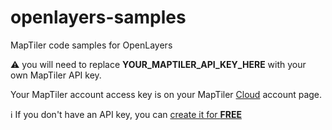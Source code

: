 # openlayers-samples
MapTiler code samples for OpenLayers

:warning: you will need to replace **YOUR_MAPTILER_API_KEY_HERE** with your own MapTiler API key.

Your MapTiler account access key is on your MapTiler [Cloud](https://cloud.maptiler.com/account/keys/) account page. 

:information_source: If you don't have an API key, you can [create it for **FREE**](https://cloud.maptiler.com/start)
